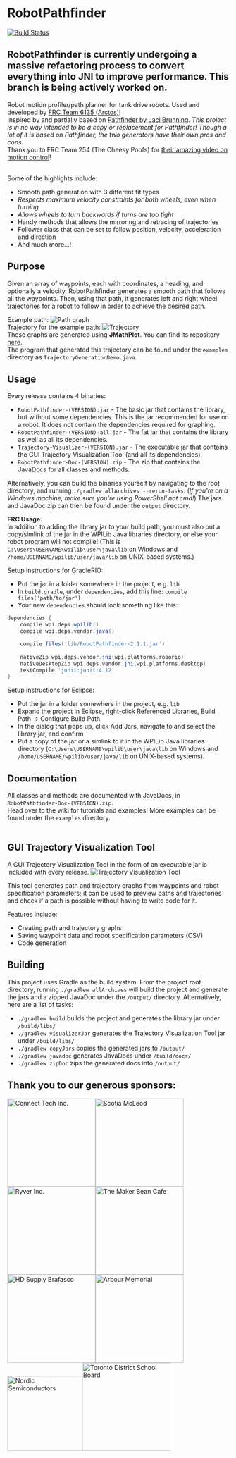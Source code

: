 # RobotPathfinder
[![Build Status](https://travis-ci.com/Arctos6135/RobotPathfinder.svg?branch=dev%2Fjni)](https://travis-ci.com/Arctos6135/RobotPathfinder)

## RobotPathfinder is currently undergoing a massive refactoring process to convert everything into JNI to improve performance. This branch is being actively worked on.

Robot motion profiler/path planner for tank drive robots. Used and developed by <a href="https://github.com/Arctos6135">FRC Team 6135 (Arctos)</a>!<br>
Inspired by and partially based on <a href="https://github.com/JacisNonsense/Pathfinder">Pathfinder by Jaci Brunning</a>. <em>This project is in no way intended to be a copy or replacement for Pathfinder! Though a lot of it is based on Pathfinder, the two generators have their own pros and cons.</em><br>
Thank you to FRC Team 254 (The Cheesy Poofs) for <a href="https://youtu.be/8319J1BEHwM">their amazing video on motion control</a>!<br><br>

Some of the highlights include:
* Smooth path generation with 3 different fit types
* *Respects maximum velocity constraints for both wheels, even when turning*
* *Allows wheels to turn backwards if turns are too tight*
* Handy methods that allows the mirroring and retracing of trajectories
* Follower class that can be set to follow position, velocity, acceleration and direction
* And much more...!

## Purpose
Given an array of waypoints, each with coordinates, a heading, and optionally a velocity, RobotPathfinder generates a smooth path that follows all the waypoints. Then, using that path, it generates left and right wheel trajectories for a robot to follow in order to achieve the desired path.

Example path:
![Path graph](http://tylertian123.github.io/images/RobotPathfinder/path1.png)<br>
Trajectory for the example path:
![Trajectory](http://tylertian123.github.io/images/RobotPathfinder/traj1.png)<br>
These graphs are generated using <b>JMathPlot</b>. You can find its repository <a href="https://github.com/yannrichet/jmathplot">here</a>.<br>
The program that generated this trajectory can be found under the `examples` directory as `TrajectoryGenerationDemo.java`.

## Usage
Every release contains 4 binaries:
* `RobotPathfinder-(VERSION).jar` - The basic jar that contains the library, but without some dependencies. This is the jar recommended for use on a robot. It does not contain the dependencies required for graphing.
* `RobotPathfinder-(VERSION)-all.jar` - The fat jar that contains the library as well as all its dependencies. 
* `Trajectory-Visualizer-(VERSION).jar` - The executable jar that contains the GUI Trajectory Visualization Tool (and all its dependencies).
* `RobotPathfinder-Doc-(VERSION).zip` - The zip that contains the JavaDocs for all classes and methods.

Alternatively, you can build the binaries yourself by navigating to the root directory, and running `./gradlew allArchives --rerun-tasks`. (*If you're on a Windows machine, make sure you're using PowerShell not cmd!*) The jars and JavaDoc zip can then be found under the `output` directory.

**FRC Usage:**\
In addition to adding the library jar to your build path, you must also put a copy/simlink of the jar in the WPILib Java libraries directory, or else your robot program will not compile! (This is `C:\Users\USERNAME\wpilib\user\java\lib` on Windows and `/home/USERNAME/wpilib/user/java/lib` on UNIX-based systems.)

Setup instructions for GradleRIO:
* Put the jar in a folder somewhere in the project, e.g. `lib`
* In `build.gradle`, under `dependencies`, add this line: `compile files('path/to/jar')`
* Your new `dependencies` should look something like this:
```groovy
dependencies {
    compile wpi.deps.wpilib()
    compile wpi.deps.vendor.java()

    compile files('lib/RobotPathfinder-2.1.1.jar')
    
    nativeZip wpi.deps.vendor.jni(wpi.platforms.roborio)
    nativeDesktopZip wpi.deps.vendor.jni(wpi.platforms.desktop)
    testCompile 'junit:junit:4.12'
}
```

Setup instructions for Eclipse:
* Put the jar in a folder somewhere in the project, e.g. `lib`
* Expand the project in Eclipse, right-click Referenced Libraries, Build Path -> Configure Build Path
* In the dialog that pops up, click Add Jars, navigate to and select the library jar, and confirm
* Put a copy of the jar or a simlink to it in the WPILib Java libraries directory (`C:\Users\USERNAME\wpilib\user\java\lib` on Windows and `/home/USERNAME/wpilib/user/java/lib` on UNIX-based systems).

## Documentation
All classes and methods are documented with JavaDocs, in `RobotPathfinder-Doc-(VERSION).zip`.\
Head over to the wiki for tutorials and examples!
More examples can be found under the `examples` directory.<br><br>

## GUI Trajectory Visualization Tool
A GUI Trajectory Visualization Tool in the form of an executable jar is included with every release.
![Trajectory Visualization Tool](https://user-images.githubusercontent.com/32781310/51583456-a5fd0780-1e9e-11e9-833a-e62376f82ec5.png)<br>

This tool generates path and trajectory graphs from waypoints and robot specification parameters; it can be used to preview paths and trajectories and check if a path is possible without having to write code for it. 

Features include:
* Creating path and trajectory graphs
* Saving waypoint data and robot specification parameters (CSV)
* Code generation

## Building
This project uses Gradle as the build system. From the project root directory, running `./gradlew allArchives` will build the project and generate the jars and a zipped JavaDoc under the `/output/` directory.
Alternatively, here are a list of tasks:
* `./gradlew build` builds the project and generates the library jar under `/build/libs/`
* `./gradlew visualizerJar` generates the Trajectory Visualization Tool jar under `/build/libs/`
* `./gradlew copyJars` copies the generated jars to `/output/`
* `./gradlew javadoc` generates JavaDocs under `/build/docs/`
* `./gradlew zipDoc` zips the generated docs into `/output/`

## Thank you to our generous sponsors:
<img src="http://connecttech.com/logo.jpg" alt="Connect Tech Inc." height="200px"/><img src="https://user-images.githubusercontent.com/32781310/52970668-acd64780-3382-11e9-857f-85b829690e0c.png" alt="Scotia McLeod" height="200px"/><img src="https://kissmybutton.gr/wp-content/uploads/2017/09/ryver.png" alt="Ryver Inc." height="200px"/><img src="https://user-images.githubusercontent.com/32781310/52224389-eaf94480-2875-11e9-82ba-78ec58cd20cd.png" alt="The Maker Bean Cafe" height="200px"/><img src="https://brafasco.com/media/wysiwyg/HDS_construction_industrial_BF_4C_pos.png" alt="HD Supply Brafasco" height="200px"/><img src="https://encrypted-tbn0.gstatic.com/images?q=tbn:ANd9GcRqnEGnLesUirrtMQfhxLGUTZn2xkVWpbROlvmABI2Nk6HzhD1w" alt="Arbour Memorial" height="200px"/><img src="https://developer.nordicsemi.com/.webresources/NordicS.jpg" alt="Nordic Semiconductors" height="170px"/><img src="https://dynamicmedia.zuza.com/zz/m/original_/3/a/3aae60b3-ff18-4be5-b2b1-e244943a85fb/TDSB_Gallery.png" alt="Toronto District School Board" height="200px"/>
